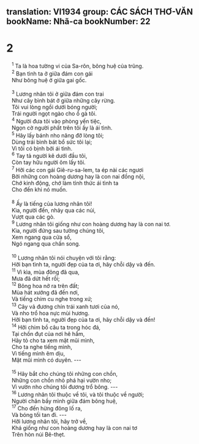 translation: VI1934
group: CÁC SÁCH THƠ-VĂN
bookName: Nhã-ca 
bookNumber: 22
-------

<div class="title"><h1>2</h1></div>
<span class="verse nha_2_1"> <sup>1</sup> Ta là hoa tường vi của Sa-rôn, bông huệ của trũng. <br/></span>
<span class="verse nha_2_2"> <sup>2</sup> Bạn tình ta ở giữa đám con gái <br/> Như bông huệ ở giữa gai gốc. <br/> <br/></span>
<span class="verse nha_2_3"> <sup>3</sup> Lương nhân tôi ở giữa đám con trai <br/> Như cây bình bát ở giữa những cây rừng. <br/> Tôi vui lòng ngồi dưới bóng người; <br/> Trái người ngọt ngào cho ổ gà tôi. <br/></span>
<span class="verse nha_2_4"> <sup>4</sup> Người đưa tôi vào phòng yến tiệc, <br/> Ngọn cờ người phất trên tôi ấy là ái tình. <br/></span>
<span class="verse nha_2_5"> <sup>5</sup> Hãy lấy bánh nho nâng đỡ lòng tôi; <br/> Dùng trái bình bát bổ sức tôi lại; <br/> Vì tôi có bịnh bởi ái tình. <br/></span>
<span class="verse nha_2_6"> <sup>6</sup> Tay tả người kê dưới đầu tôi, <br/> Còn tay hữu người ôm lấy tôi. <br/></span>
<span class="verse nha_2_7"> <sup>7</sup> Hỡi các con gái Giê-ru-sa-lem, ta ép nài các ngươi <br/> Bởi những con hoàng dương hay là con nai đồng nội, <br/> Chớ kinh động, chớ làm tỉnh thức ái tình ta <br/> Cho đến khi nó muốn. <br/> <br/></span>
<span class="verse nha_2_8"> <sup>8</sup> Ấy là tiếng của lương nhân tôi! <br/> Kìa, người đến, nhảy qua các núi, <br/> Vượt qua các gò. <br/></span>
<span class="verse nha_2_9"> <sup>9</sup> Lương nhân tôi giống như con hoàng dương hay là con nai tơ. <br/> Kìa, người đứng sau tường chúng tôi, <br/> Xem ngang qua cửa sổ, <br/> Ngó ngang qua chấn song. <br/> <br/></span>
<span class="verse nha_2_10"> <sup>10</sup> Lương nhân tôi nói chuyện với tôi rằng: <br/> Hỡi bạn tình ta, người đẹp của ta ơi, hãy chỗi dậy và đến. <br/></span>
<span class="verse nha_2_11"> <sup>11</sup> Vì kìa, mùa đông đã qua, <br/> Mưa đã dứt hết rồi; <br/></span>
<span class="verse nha_2_12"> <sup>12</sup> Bông hoa nở ra trên đất; <br/> Mùa hát xướng đã đến nơi, <br/> Và tiếng chim cu nghe trong xứ; <br/></span>
<span class="verse nha_2_13"> <sup>13</sup> Cây vả đương chín trái xanh tươi của nó, <br/> Và nho trổ hoa nực mùi hương. <br/> Hỡi bạn tình ta, người đẹp của ta ơi, hãy chỗi dậy và đến! <br/></span>
<span class="verse nha_2_14"> <sup>14</sup> Hỡi chim bồ câu ta trong hóc đá, <br/> Tại chốn đụt của nơi hê hẩm, <br/> Hãy tỏ cho ta xem mặt mũi mình, <br/> Cho ta nghe tiếng mình, <br/> Vì tiếng mình êm dịu, <br/> Mặt mũi mình có duyên. --- <br/> <br/></span>
<span class="verse nha_2_15"> <sup>15</sup> Hãy bắt cho chúng tôi những con chồn, <br/> Những con chồn nhỏ phá hại vườn nho; <br/> Vì vườn nho chúng tôi đương trổ bông. --- <br/></span>
<span class="verse nha_2_16"> <sup>16</sup> Lương nhân tôi thuộc về tôi, và tôi thuộc về người; <br/> Người chăn bầy mình giữa đám bông huệ, <br/></span>
<span class="verse nha_2_17"> <sup>17</sup> Cho đến hừng đông lố ra, <br/> Và bóng tối tan đi. --- <br/> Hỡi lương nhân tôi, hãy trở về, <br/> Khá giống như con hoàng dương hay là con nai tơ <br/> Trên hòn núi Bê-thẹt. <br/> <br/></span>
